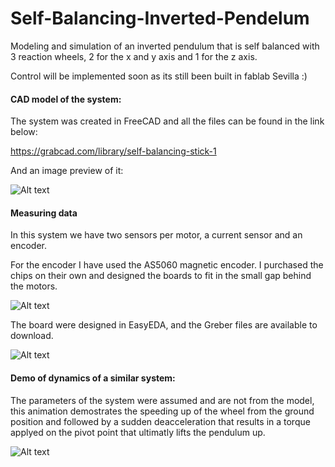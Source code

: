 # Self-Balancing-Inverted-Pendelum
Modeling and simulation of an inverted pendulum that is self balanced with 3 reaction wheels, 2 for the x and y axis and 1 for the z axis.

Control will be implemented soon as its still been built in fablab Sevilla :)

#### CAD model of the system:

The system was created in FreeCAD and all the files can be found in the link below:

https://grabcad.com/library/self-balancing-stick-1

And an image preview of it:

![Alt text](https://github.com/richaeell/Self-Balancing-Inverted-Pendelum/blob/master/docs/Images/CADmodel.gif)

#### Measuring data

In this system we have two sensors per motor, a current sensor and an encoder.

For the encoder I have used the AS5060 magnetic encoder. I purchased the chips on their own and designed the boards to fit in the small gap behind the motors.

![Alt text](https://github.com/richaeell/Self-Balancing-Inverted-Pendelum/blob/master/docs/Images/Image_PCB.png)

The board were designed in EasyEDA, and the Greber files are available to download.

![Alt text](https://github.com/richaeell/Self-Balancing-Inverted-Pendelum/blob/master/docs/Images/PCB_Encoder-board.png=300x300)


#### Demo of dynamics of a similar system:

The parameters of the system were assumed and are not from the model, this animation demostrates the speeding up of the wheel from the ground position and followed by a sudden deacceleration that results in a torque applyed on the pivot point that ultimatly lifts the pendulum up.

![Alt text](https://github.com/richaeell/Self-Balancing-Inverted-Pendelum/blob/master/docs/Images/Animation.gif)
